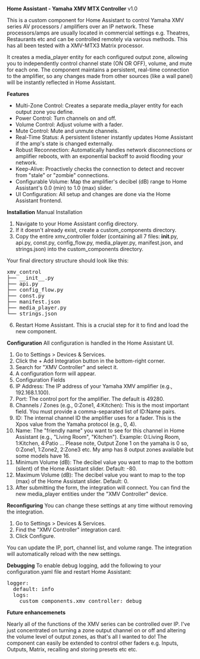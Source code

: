 **Home Assistant - Yamaha XMV MTX Controller** v1.0

This is a custom component for Home Assistant to control Yamaha XMV series AV processors / amplifiers over an IP network.  These processors/amps are usually located in commercial settings e.g. Theatres, Restaurants etc and can be controlled remotely via various methods.  This has all been tested with a XMV-MTX3 Matrix processor.

It creates a media_player entity for each configured output zone, allowing you to independently control channel state (ON OR OFF), volume, and mute for each one. The component maintains a persistent, real-time connection to the amplifier, so any changes made from other sources (like a wall panel) will be instantly reflected in Home Assistant.

**Features**

- Multi-Zone Control: Creates a separate media_player entity for each output zone you define.
- Power Control: Turn channels on and off.
- Volume Control: Adjust volume with a fader.
- Mute Control: Mute and unmute channels.
- Real-Time Status: A persistent listener instantly updates Home Assistant if the amp's state is changed externally.
- Robust Reconnection: Automatically handles network disconnections or amplifier reboots, with an exponential backoff to avoid flooding your network.
- Keep-Alive: Proactively checks the connection to detect and recover from "stale" or "zombie" connections.
- Configurable Volume: Map the amplifier's decibel (dB) range to Home Assistant's 0.0 (min) to 1.0 (max) slider.
- UI Configuration: All setup and changes are done via the Home Assistant frontend.

**Installation**
Manual Installation

1. Navigate to your Home Assistant config directory.
2. If it doesn't already exist, create a custom_components directory.
3. Copy the entire xmv_controller folder (containing all 7 files: __init__.py, api.py, const.py, config_flow.py, media_player.py, manifest.json, and strings.json) into the custom_components directory.

Your final directory structure should look like this:

<pre>
xmv_control
├── __init__.py
├── api.py
├── config_flow.py
├── const.py
├── manifest.json
├── media_player.py
└── strings.json
</pre>
6. Restart Home Assistant. This is a crucial step for it to find and load the new component.

**Configuration**
All configuration is handled in the Home Assistant UI.

1. Go to Settings > Devices & Services.
2. Click the + Add Integration button in the bottom-right corner.
3. Search for "XMV Controller" and select it.
4. A configuration form will appear.
5. Configuration Fields
6. IP Address: The IP address of your Yamaha XMV amplifier (e.g., 192.168.1.100).
7. Port: The control port for the amplifier. The default is 49280.
8. Channels / Zones (e.g., 0:Zone1, 4:Kitchen): This is the most important field. You must provide a comma-separated list of ID:Name pairs.
9. ID: The internal channel ID the amplifier uses for a fader. This is the Xpos value from the Yamaha protocol (e.g., 0, 4).
10. Name: The "friendly name" you want to see for this channel in Home Assistant (e.g., "Living Room", "Kitchen").
Example: 0:Living Room, 1:Kitchen, 4:Patio   ... Please note, Output Zone 1 on the yamaha is 0  so, 0:Zone1, 1:Zone2, 2:Zone3 etc.  My amp has 8 output zones available but some models have 16.
12. Minimum Volume (dB): The decibel value you want to map to the bottom (silent) of the Home Assistant slider. Default: -80.
13. Maximum Volume (dB): The decibel value you want to map to the top (max) of the Home Assistant slider. Default: 0.
14. After submitting the form, the integration will connect. You can find the new media_player entities under the "XMV Controller" device.

**Reconfiguring**
You can change these settings at any time without removing the integration.

1. Go to Settings > Devices & Services.
2. Find the "XMV Controller" integration card.
3. Click Configure.

You can update the IP, port, channel list, and volume range. The integration will automatically reload with the new settings.

**Debugging**
To enable debug logging, add the following to your configuration.yaml file and restart Home Assistant:

<pre>
logger:
  default: info
  logs:
    custom_components.xmv_controller: debug
</pre>

**Future enhancemenets**

Nearly all of the functions of the XMV series can be controlled over IP.  I've just concentrated on turning a zone output channel on or off and altering the volume level of output zones, as that's all I wanted to do!
The component can easily be extended to control other faders e.g. Inputs, Outputs, Matrix, recalling and storing presets etc etc.
